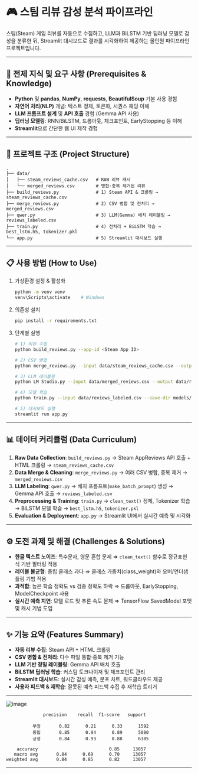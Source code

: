 # 🎮 스팀 리뷰 감성 분석 파이프라인

스팀(Steam) 게임 리뷰를 자동으로 수집하고, LLM과 BiLSTM 기반 딥러닝 모델로 감성을 분류한 뒤, Streamlit 대시보드로 결과를 시각화하여 제공하는 올인원 파이프라인 프로젝트입니다.

---

## 🧠 전제 지식 및 요구 사항 (Prerequisites & Knowledge)

* **Python** 및 **pandas**, **NumPy**, **requests**, **BeautifulSoup** 기본 사용 경험
* **자연어 처리(NLP)** 개념: 텍스트 정제, 토큰화, 시퀀스 패딩 이해
* **LLM 프롬프트 설계** 및 **API 호출** 경험 (Gemma API 사용)
* **딥러닝 모델링**: RNN/BiLSTM, 드롭아웃, 체크포인트, EarlyStopping 등 이해
* **Streamlit**으로 간단한 웹 UI 제작 경험

---

## 📁 프로젝트 구조 (Project Structure)

```
.
├── data/
│   ├── steam_reviews_cache.csv   # RAW 리뷰 캐시
│   └── merged_reviews.csv        # 병합·중복 제거된 리뷰
├── build_reviews.py              # 1) Steam API & 크롤링 → steam_reviews_cache.csv
├── merge_reviews.py              # 2) CSV 병합 및 전처리 → merged_reviews.csv
├── qwer.py                       # 3) LLM(Gemma) 배치 레이블링 → reviews_labeled.csv
├── train.py                      # 4) 전처리 + BiLSTM 학습 → best_lstm.h5, tokenizer.pkl
└── app.py                        # 5) Streamlit 대시보드 실행
```

---

## 📋 사용 방법 (How to Use)

1. 가상환경 설정 & 활성화

   ```bash
   python -m venv venv
   venv\Scripts\activate    # Windows
   ```
2. 의존성 설치

   ```bash
   pip install -r requirements.txt
   ```
3. 단계별 실행

   ```bash
   # 1) 리뷰 수집
   python build_reviews.py --app-id <Steam App ID>

   # 2) CSV 병합
   python merge_reviews.py --input data/steam_reviews_cache.csv --output data/merged_reviews.csv

   # 3) LLM 레이블링
   python LM Studio.py --input data/merged_reviews.csv --output data/reviews_labeled.csv

   # 4) 모델 학습
   python train.py --input data/reviews_labeled.csv --save-dir models/

   # 5) 대시보드 실행
   streamlit run app.py
   ```

---

## 📊 데이터 커리큘럼 (Data Curriculum)

1. **Raw Data Collection**: `build_reviews.py` → Steam AppReviews API 호출 + HTML 크롤링 → `steam_reviews_cache.csv`
2. **Data Merge & Cleaning**: `merge_reviews.py` → 여러 CSV 병합, 중복 제거 → `merged_reviews.csv`
3. **LLM Labeling**: `qwer.py` → 배치 프롬프트(`make_batch_prompt`) 생성 → Gemma API 호출 → `reviews_labeled.csv`
4. **Preprocessing & Training**: `train.py` → `clean_text()` 정제, Tokenizer 학습 → BiLSTM 모델 학습 → `best_lstm.h5`, `tokenizer.pkl`
5. **Evaluation & Deployment**: `app.py` → Streamlit UI에서 실시간 예측 및 시각화

---

## ⚙️ 도전 과제 및 해결 (Challenges & Solutions)

* **한글 텍스트 노이즈**: 특수문자, 영문 혼합 문제 ⇒ `clean_text()` 함수로 정규표현식 기반 필터링 적용
* **레이블 불균형**: 중립 클래스 과다 ⇒ 클래스 가중치(class\_weight)와 오버/언더샘플링 기법 적용
* **과적합**: 높은 학습 정확도 vs 검증 정확도 하락 ⇒ 드롭아웃, EarlyStopping, ModelCheckpoint 사용
* **실시간 예측 지연**: 모델 로드 및 추론 속도 문제 ⇒ TensorFlow SavedModel 포맷 및 캐시 기법 도입

---

## ✨ 기능 요약 (Features Summary)

* **자동 리뷰 수집**: Steam API + HTML 크롤링
* **CSV 병합 & 전처리**: 다수 파일 통합·중복 제거 기능
* **LLM 기반 정밀 레이블링**: Gemma API 배치 호출
* **BiLSTM 딥러닝 학습**: 커스텀 토크나이저 및 체크포인트 관리
* **Streamlit 대시보드**: 실시간 감성 예측, 분포 차트, 워드클라우드 제공
* **사용자 피드백 & 재학습**: 잘못된 예측 피드백 수집 후 재학습 트리거

---
![image](https://github.com/user-attachments/assets/397c1811-a7de-476d-ab2d-8ab10ea4fc70)

```=== Classification Report ===
              precision    recall  f1-score   support

          부정       0.82      0.21      0.33      1592
          중립       0.85      0.94      0.89      5080
          긍정       0.84      0.93      0.88      6385

    accuracy                           0.85     13057
   macro avg       0.84      0.69      0.70     13057
weighted avg       0.84      0.85      0.82     13057
```
---


